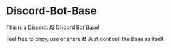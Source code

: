 # Discord-Bot-Base
This is a Discord.JS Discord Bot Base!


Feel free to copy, use or share it! Just dont sell the Base as itself!
